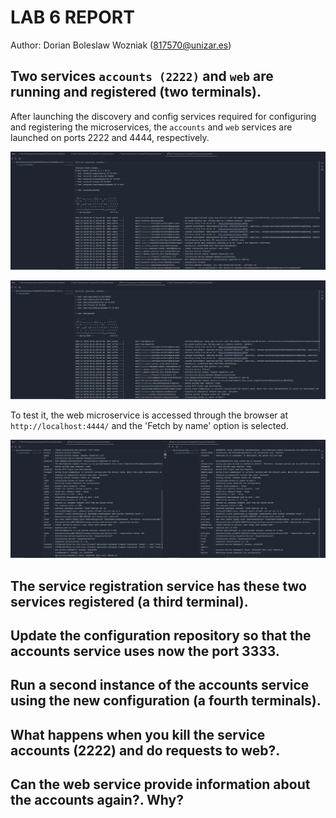 # LAB 6 REPORT

Author: Dorian Boleslaw Wozniak (817570@unizar.es)

## Two services `accounts (2222)` and `web` are running and registered (two terminals).

After launching the discovery and config services required for configuring and registering the microservices, the
`accounts` and `web` services are launched on ports 2222 and 4444, respectively.

![](./images/accounts-service-running.png)

![](./images/web-service-running.png)

To test it, the web microservice is accessed through the browser at `http://localhost:4444/` and the 'Fetch by name'
option is selected.

![](./images/services-working.png)

## The service registration service has these two services registered (a third terminal).



## Update the configuration repository so that the accounts service uses now the port 3333.

## Run a second instance of the accounts service using the new configuration (a fourth terminals).

## What happens when you kill the service accounts (2222) and do requests to web?. 

## Can the web service provide information about the accounts again?. Why?